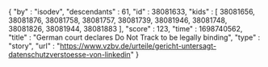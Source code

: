 {
  "by" : "isodev",
  "descendants" : 61,
  "id" : 38081633,
  "kids" : [ 38081656, 38081876, 38081758, 38081757, 38081739, 38081946, 38081748, 38081826, 38081944, 38081883 ],
  "score" : 123,
  "time" : 1698740562,
  "title" : "German court declares Do Not Track to be legally binding",
  "type" : "story",
  "url" : "https://www.vzbv.de/urteile/gericht-untersagt-datenschutzverstoesse-von-linkedin"
}
